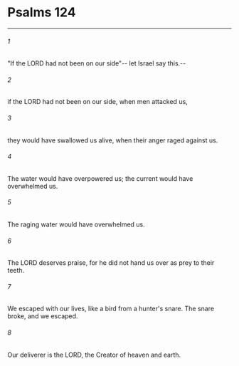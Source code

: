 # Psalms 124
***



###### 1 
"If the LORD had not been on our side"-- let Israel say this.-- 

###### 2 
if the LORD had not been on our side, when men attacked us, 

###### 3 
they would have swallowed us alive, when their anger raged against us. 

###### 4 
The water would have overpowered us; the current would have overwhelmed us. 

###### 5 
The raging water would have overwhelmed us. 

###### 6 
The LORD deserves praise, for he did not hand us over as prey to their teeth. 

###### 7 
We escaped with our lives, like a bird from a hunter's snare. The snare broke, and we escaped. 

###### 8 
Our deliverer is the LORD, the Creator of heaven and earth.
